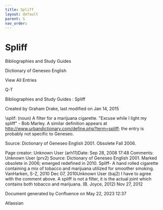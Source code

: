```yaml
---
title: Spliff
layout: default
parent: S
nav_order:
---
```


# Spliff

Bibliographies and Study Guides

Dictionary of Geneseo English

View All Entries

Q-T

Bibliographies and Study Guides : Spliff

Created by  Graham Drake, last modified on Jan 14, 2015

\splif\: (noun) A filter for a marijuana cigarette. &quot;Excuse while I light my spliff&quot; - Bob Marley. A similar definition appears at http://www.urbandictionary.com/define.php?term=spliff; the entry is probably not specific to Geneseo.

Source: Dictionary of Geneseo English 2001. Obsolete Fall 2006.

Page creator: Unknown User (arh11)Date: Sep 28, 2008 17:48 Comments: Unknown User (prv2) Source: Dictionary of Geneseo English 2001. Marked obsolete in 2006; emerged redefined in 2010. Spliff- A hand rolled cigarette containing a mix of tobacco and marijuana utilized for smoother smoking. VanHarken, S-Z, 2010 Dec 07, 2010Unknown User (baj2) I have to agree with the comment above. A spliff is not a filter, it is the actual joint which contains both tobacco and marijuana. (B. Joyce, 2012) Nov 27, 2012

Document generated by Confluence on May 22, 2023 12:37

Atlassian
